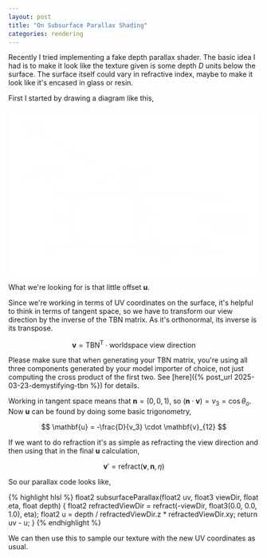 ```yaml
---
layout: post
title: "On Subsurface Parallax Shading"
categories: rendering
---
```


Recently I tried implementing a fake depth parallax shader. The basic idea I had is to make it look like the texture given is some depth $D$ units below the surface. The surface itself could vary in refractive index, maybe to make it look like it's encased in glass or resin.

First I started by drawing a diagram like this,

<p style="text-align: center;">
	<img src="/assets/img/subsurface_diagram.png" width="600">
</p>

What we're looking for is that little offset $\mathbf{u}$.

Since we're working in terms of UV coordinates on the surface, it's helpful to think in terms of tangent space, so we have to transform our view direction by the inverse of the TBN matrix. As it's orthonormal, its inverse is its transpose.

$$
\mathbf{v} = \text{TBN}^\text{T} \cdot \text{worldspace view direction}
$$

Please make sure that when generating your TBN matrix, you're using all three components generated by your model importer of choice, not just computing the cross product of the first two. See [here]({% post_url 2025-03-23-demystifying-tbn %}) for details.

Working in tangent space means that $\mathbf{n} = (0, 0, 1)$, so $(\mathbf{n} \cdot \mathbf{v}) = v_3 = \cos \theta_o$. Now $\mathbf{u}$ can be found by doing some basic trigonometry,

$$
\mathbf{u} = -\frac{D}{v_3} \cdot \mathbf{v}_{12}
$$

If we want to do refraction it's as simple as refracting the view direction and then using that in the final $\mathbf{u}$ calculation,

$$
\mathbf{v}' = \text{refract}(\mathbf{v}, \mathbf{n}, \eta)
$$

So our parallax code looks like,

{% highlight hlsl %}
float2 subsurfaceParallax(float2 uv, float3 viewDir, float eta, float depth)
{
	float2 refractedViewDir = refract(-viewDir, float3(0.0, 0.0, 1.0), eta);
	float2 u = depth / refractedViewDir.z * refractedViewDir.xy;
	return uv - u;
}
{% endhighlight %}

We can then use this to sample our texture with the new UV coordinates as usual.

<!-- enable latex -->
<script src="https://cdn.jsdelivr.net/npm/mathjax@3/es5/tex-mml-chtml.js" async></script>
<script type="text/javascript">MathJax={tex:{inlineMath:[['$','$']]}};</script>
